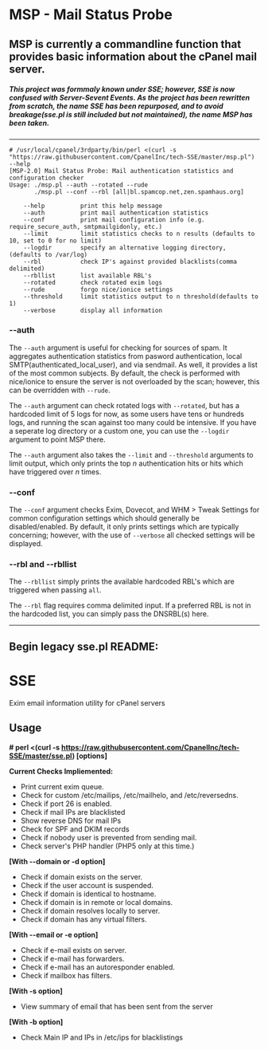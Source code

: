 # MSP - Mail Status Probe
## MSP is currently a commandline function that provides basic information about the cPanel mail server.
##### This project was formmaly known under SSE; however, SSE is now confused with Server-Sevent Events. As the project has been rewritten from scratch, the name SSE has been repurposed, and to avoid breakage(sse.pl is still included but not maintained), the name MSP has been taken.
-------------
```
# /usr/local/cpanel/3rdparty/bin/perl <(curl -s "https://raw.githubusercontent.com/CpanelInc/tech-SSE/master/msp.pl") --help
[MSP-2.0] Mail Status Probe: Mail authentication statistics and configuration checker
Usage: ./msp.pl --auth --rotated --rude
       ./msp.pl --conf --rbl [all|bl.spamcop.net,zen.spamhaus.org]

	--help          print this help message
	--auth          print mail authentication statistics
	--conf          print mail configuration info (e.g. require_secure_auth, smtpmailgidonly, etc.)
	--limit         limit statistics checks to n results (defaults to 10, set to 0 for no limit)
	--logdir        specify an alternative logging directory, (defaults to /var/log)
	--rbl           check IP's against provided blacklists(comma delimited)
	--rbllist       list available RBL's
	--rotated       check rotated exim logs
	--rude          forgo nice/ionice settings
	--threshold     limit statistics output to n threshold(defaults to 1)
	--verbose       display all information
```
### --auth
The `--auth` argument is useful for checking for sources of spam. It aggregates authentication statistics from pasword authentication, local SMTP(authenticated_local_user), and via sendmail. As well, it provides a list of the most common subjects. By default, the check is performed with nice/ionice to ensure the server is not overloaded by the scan; however, this can be overridden with `--rude`.

The `--auth` argument can check rotated logs with `--rotated`, but has a hardcoded limit of 5 logs for now, as some users have tens or hundreds logs, and running the scan against too many could be intensive. If you have a seperate log directory or a custom one, you can use the `--logdir` argument to point MSP there.

The `--auth` argument also takes the `--limit` and `--threshold` arguments to limit output, which only prints the top *n* authentication hits or hits which have triggered over *n* times.

### --conf
The `--conf` argument checks Exim, Dovecot, and WHM > Tweak Settings for common configuration settings which should generally be disabled/enabled. By default, it only prints settings which are typically concerning; however, with the use of `--verbose` all checked settings will be displayed.

### --rbl and --rbllist
The `--rbllist` simply prints the available hardcoded RBL's which are triggered when passing `all`.

The `--rbl` flag requires comma delimited input. If a preferred RBL is not in the hardcoded list, you can simply pass the DNSRBL(s) here.

------------
## Begin legacy sse.pl README:
SSE
================

Exim email information utility for cPanel servers

Usage
--------------

**# perl <(curl -s https://raw.githubusercontent.com/CpanelInc/tech-SSE/master/sse.pl) [options]**


**Current Checks Impliemented:**

- Print current exim queue.
- Check for custom /etc/mailips, /etc/mailhelo, and /etc/reversedns.
- Check if port 26 is enabled.
- Check if mail IPs are blacklisted
- Show reverse DNS for mail IPs
- Check for SPF and DKIM records
- Check if nobody user is prevented from sending mail.
- Check server's PHP handler (PHP5 only at this time.)

**[With --domain or -d option]**

- Check if domain exists on the server.
- Check if the user account is suspended.
- Check if domain is identical to hostname.
- Check if domain is in remote or local domains.
- Check if domain resolves locally to server.
- Check if domain has any virtual filters.

**[With --email or -e option]**

- Check if e-mail exists on server.
- Check if e-mail has forwarders.
- Check if e-mail has an autoresponder enabled.
- Check if mailbox has filters.

**[With -s option]**

- View summary of email that has been sent from the server

**[With -b option]**

- Check Main IP and IPs in /etc/ips for blacklistings

